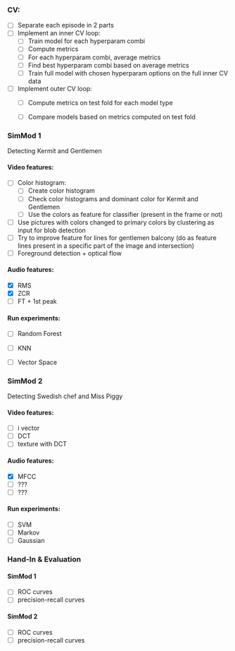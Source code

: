 ### CV: 
- [ ] Separate each episode in 2 parts
- [ ] Implement an inner CV loop:
  - [ ] Train model for each hyperparam combi
  - [ ] Compute metrics
  - [ ] For each hyperparam combi, average metrics
  - [ ] Find best hyperparam combi based on average metrics
  - [ ] Train full model with chosen hyperparam options on the full inner CV data
- [ ] Implement outer CV loop:
  - [ ] Compute metrics on test fold for each model type
  - [ ] Compare models based on metrics computed on test fold


### SimMod 1
Detecting Kermit and Gentlemen
#### Video features:
- [ ] Color histogram:
  - [ ] Create color histogram
  - [ ] Check color histograms and dominant color for Kermit and Gentlemen
  - [ ] Use the colors as feature for classifier (present in the frame or not)
- [ ] Use pictures with colors changed to primary colors by clustering as input for blob detection
- [ ] Try to improve feature for lines for gentlemen balcony (do as feature lines present in a specific part of the image and intersection)
- [ ] Foreground detection + optical flow
#### Audio features:
- [x] RMS
- [x] ZCR
- [ ] FT + 1st peak
#### Run experiments:
- [ ] Random Forest
- [ ] KNN
- [ ] Vector Space


### SimMod 2
Detecting Swedish chef and Miss Piggy
#### Video features:
- [ ] i vector
- [ ] DCT
- [ ] texture with DCT
#### Audio features:
- [x] MFCC 
- [ ] ???
- [ ] ???

#### Run experiments:
- [ ] SVM
- [ ] Markov
- [ ] Gaussian

### Hand-In & Evaluation
#### SimMod 1
- [ ] ROC curves
- [ ] precision-recall curves
#### SimMod 2
- [ ] ROC curves
- [ ] precision-recall curves